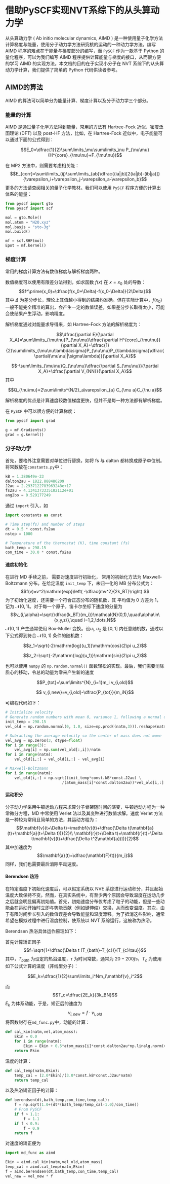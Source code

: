 # 借助PySCF实现NVT系综下的从头算动力学
从头算动力学 ( Ab initio molecular dynamics, AIMD ) 是一种使用量子化学方法计算梯度与能量，使用分子动力学方法研究核的运动的一种动力学方法。编写 AIMD 程序的难点在于能量与梯度部分的编写，而 `PySCF` 作为一款基于 Python 的量化程序，可以为我们编写 AIMD 程序提供计算能量与梯度的接口，从而很方便的学习 AIMD 的实现方法。本文档的目的在于实现小分子在 NVT 系综下的从头算动力学计算，我们提供了简单的 Python 代码供读者参考。
## AIMD的算法
AIMD 的算法可以简单分为能量计算、梯度计算以及分子动力学三个部分。
### 能量的计算
AIMD 是通过量子化学方法得到能量，常用的方法有 Hartree-Fock 近似、密度泛函理论 (DFT) 以及 post-HF 方法，比如，在 Hartree-Fock 近似中，电子能量可以通过下面的公式得到：
```math
E_0=\dfrac{1}{2}\sum\limits_\mu\sum\limits_\nu P_{\nu\mu}(H^{core}_{\mu\nu}+F_{\mu\nu})
```
在 MP2 方法中，则需要考虑相关能：
$$E_{corr}=\sum\limits_{ij}\sum\limits_{ab}\dfrac{(ia|jb)[2(ia|jb)-(ib|ja)]}{\varepsilon_i+\varepsilon_j-\varepsilon_a-\varepsilon_b}$$
更多的方法请查阅相关的量子化学教材。我们可以使用 `PySCF` 程序方便的计算出体系的能量：
```python
from pyscf import gto 
from pyscf import scf

mol = gto.Mole()
mol.atom = "H2O.xyz"
mol.basis = "sto-3g"
mol.build()  

mf = scf.RHF(mol)
Epot = mf.kernel()
```

### 梯度计算
常用的梯度计算方法有数值梯度与解析梯度两种。

数值梯度可以使用有限差分法得到，如求函数 $f(x)$ 在 $x=x_0$ 处的导数：
$$f^\prime(x_0)=\dfrac{f(x_0+\Delta)-f(x_0-\Delta)}{2\Delta}$$
其中 $\Delta$ 为差分步长，理论上其值越小得到的结果约准确。但在实际计算中，$`f(x_0)`$ 一般不能完全精准的算出，会产生一定的数值误差，如果差分步长取得太小，可能会使结果产生浮动，影响精度。

解析梯度通过对能量求导得来，如 Hartree-Fock 方法的解析梯度为：
```math
\dfrac{\partial E}{\partial X_A}=\sum\limits_{\mu\nu}P_{\nu\mu}\dfrac{\partial H^{core}_{\mu\nu}}{\partial X_A}+\dfrac{1}{2}\sum\limits_{\mu\nu\lambda\sigma}P_{\nu\mu}P_{\lambda\sigma}\dfrac{\partial(\mu\nu||\sigma\lambda)}{\partial X_A}
```
$$-\sum\limits_{\mu\nu}Q_{\nu\mu}\dfrac{\partial S_{\mu\nu}}{\partial X_A}+\dfrac{\partial V_{NN}}{\partial X_A}$$
其中
```math
Q_{\nu\mu}=2\sum\limits^{N/2}_a\varepsilon_{a} C_{\mu a}C_{\nu a}
```
解析梯度的优点是计算速度较数值梯度更快，但并不是每一种方法都有解析梯度。

在 `PySCF` 中可以很方便的计算梯度：
```Python
from pyscf import grad

g = mf.Gradients()
grad = g.kernel()
```

### 分子动力学
首先，要格外注意需要对单位进行替换，如将 fs 与 dalton 都转换成原子单位制。将常数放在`constants.py`中：
```python
kB = 1.380649e-23
dalton2au = 1822.888486209
J2au = 2.2937122783963248e+17
fs2au = 4.1341373335182112e+01
ang2bo = 0.529177249
```
通过 `import` 引入，如
```python
import constants as const

# Time step(fs) and number of steps
dt = 0.5 * const.fs2au
nstep = 1000

# Temperature of the thermostat (K), time constant (fs)
bath_temp = 298.15
con_time = 30.0 * const.fs2au
```
#### 速度初始化
在进行 MD 手续之前， 需要对速度进行初始化， 常用的初始化方法为
Maxwell-Boltzmann 分布。在给定温度 `init_temp` 下，未归一化的 MB 分布公式为：
$$f(v)=v^2\mathrm{exp}\left( -\dfrac{mv^2}{2k_BT}\right) $$
为了初始化速度，还需要一个符合正态分布的随机数，其
平均值为 0 方差为 1，记为 $\mathcal{N}(0,1)$。对于每一个原子，笛卡尔坐标下速度的分量为
$$v_{i,\alpha}=\sqrt{\dfrac{k_BT}{m_i}}\mathcal{N}(0,1),\quad\alpha\in\{x,y,z\},\quad i=1,2,\dots,N$$
$\mathcal{N}(0,1)$ 产生通常使用 Box-Muller 变换。设$`u_1, u_2`$ 是 $[0,1]$ 内任意随机数，通过以下公式得到符合 $\mathcal{N}(0,1)$ 条件的随机数：
```math
z_1=\sqrt{-2\mathrm{log}(u_1)}\mathrm{cos}(2\pi u_2)
```
```math
z_2=\sqrt{-2\mathrm{log}(u_1)}\mathrm{sin}(2\pi u_2)
```
也可以使用 `numpy` 的 `np.random.normal()` 函数轻松的实现。最后，我们需要消除质心的移动，令总的动量为零来产生新的速度
```math
P_{tot}=\sum\limits^{N}_{i=1}m_i v_{i,old}
```
```math
	v_{i,new}=v_{i,old}-\dfrac{P_{tot}}{m_iN}
```
可编程代码如下：
```python
# Initialize velocity
# Generate random numbers with mean 0, variance 1, following a normal distribution
init_temp = 298.15
vel_old = np.random.normal(0, 1.0, size=np.prod((natm,3))).reshape(natm,3)

# Subracting the average velocity so the center of mass does not move
vel_avg = np.zeros(3, dtype=float)
for i in range(3):
    vel_avg[i] = np.sum(vel_old[:,i])/natm
for i in range(natm):
    vel_old[i,:] = vel_old[i,:] - vel_avg[i]

# Maxwell-Boltzmann
for i in range(natm):
    vel_old[i,:] = np.sqrt((init_temp*const.kB*const.J2au) \
                         /(atom_mass[i]*const.dalton2au))*vel_old[i,:]
```
#### 运动积分
分子动力学采用牛顿运动方程来求算分子骨架随时间的演变，牛顿运动方程为一种常微分方程，MD 中常使用 Verlet 法以及其变种进行数值求解。速度 Verlet 方法是一种较为常用且简单的方法，其运动方程为：
$$\mathbf{v}(t+\Delta t)=\mathbf{v}(t)+\dfrac{\Delta t(\mathbf{a}(t)+\mathbf{a}(t+\Delta t))}{2}\\
	\mathbf{r}(t+\Delta t)=\mathbf{r}(t)+\Delta t\mathbf{v}(t)+\dfrac{\Delta t^2\mathbf{a}(t)}{2}$$
其中加速度为
$$\mathbf{a}(t)=\dfrac{\mathbf{F}(t)}{m_i}$$
同样，我们也需要最后消除平动速度。
#### Berendsen 热浴
在特定温度下初始化速度后，可以假定系统以 NVE 系综进行运动积分，并且起始温度大致保持不变。然而，在真实系统中，有至少两个原因会导致温度在运动几步之后就会明显偏离初始值。首先，初始速度分布仅考虑了粒子的动能，但是一些动能会在运动开始时立即与势能贡献（例如键伸缩）交换，从而改变温度。其次，由于有限时间步长引入的数值误差会导致能量和温度漂移。为了抵消这些影响，通常希望在模拟过程中进行温度控制，使系统以 NVT 系综运行，这被称为热浴。

Berendsen 热浴具体运作原理如下：

首先计算矫正因子
$$f=\sqrt{1+\dfrac{\Delta t (T_{bath}-T_{c})}{T_{c}\tau}}$$
其中，$`T_{bath}`$ 为设定的热浴温度，$`\tau`$ 为时间常数，通常为 $`20-200 fs`$，$`T_c`$ 为使用如下公式计算的温度（非线型分子）：
```math
E_k=\dfrac{1}{2}\sum\limits_i^Nm_i\mathbf{v}_i^2
```
而
$$T_c=\dfrac{2E_k}{3k_BN}$$
$`E_k`$ 为体系动能，于是，矫正后的速度为
$$v_{i,new}=f\cdot v_{i,old}$$
将函数封存在`md_func.py`中，动能的计算：
```python
def cal_kin(natm,vel,atom_mass):
    Ekin = 0.0
    for i in range(natm):
        Ekin = Ekin + 0.5*atom_mass[i]*const.dalton2au*np.linalg.norm(vel[i,:])**2.0
    return Ekin
```
温度的计算：
```python
def cal_temp(natm,Ekin):
    temp_cal = (2.0*Ekin)/(3.0*const.kB*const.J2au*natm)
    return temp_cal
```
以及热浴矫正因子的计算：
```python
def berendsen(dt,bath_temp,con_time,temp_cal):
    f = np.sqrt(1.0+(dt*(bath_temp/temp_cal-1.0)/con_time))
    # From PySCF
    if f > 1.1:
        f = 1.1
    if f < 0.9:
        f = 0.9
    return f 
```
对速度的矫正便为
```python
import md_func as aimd

Ekin = aimd.cal_kin(natm,vel_old,atom_mass)
temp_cal = aimd.cal_temp(natm,Ekin)
f = aimd.berendsen(dt,bath_temp,con_time,temp_cal)
vel_new = vel_new * f
```

